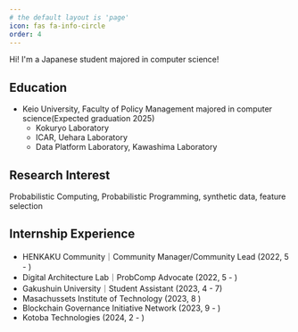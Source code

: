 ```yaml
---
# the default layout is 'page'
icon: fas fa-info-circle
order: 4
---
```


<!-- >Add Markdown syntax content to file `_tabs/about.md`{: .filepath } and it will show up on this page.
{: .prompt-tip }-->
Hi! I'm a Japanese student majored in computer science!

## Education
- Keio University, Faculty of Policy Management majored in computer science(Expected graduation 2025)
    - Kokuryo Laboratory
	- ICAR, Uehara Laboratory
	- Data Platform Laboratory, Kawashima Laboratory 

## Research Interest
Probabilistic Computing, Probabilistic Programming, synthetic data, feature selection

## Internship Experience
- HENKAKU Community｜Community Manager/Community Lead (2022, 5 - )
- Digital Architecture Lab｜ProbComp Advocate (2022, 5 - )
- Gakushuin University｜Student Assistant (2023, 4 - 7)
- Masachussets Institute of Technology (2023, 8 )
- Blockchain Governance Initiative Network (2023, 9 - )
- Kotoba Technologies (2024, 2 - )
